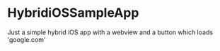 # HybridiOSSampleApp
Just a simple hybrid iOS app with a webview and a button which loads 'google.com'
